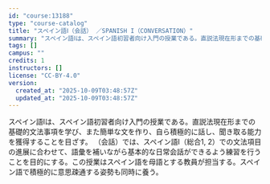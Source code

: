 ```yaml
---
id: "course:13188"
type: "course-catalog"
title: "スペイン語Ⅰ（会話） ／SPANISH I（CONVERSATION）"
summary: "スペイン語Ⅰは、スペイン語初習者向け入門の授業である。直説法現在形までの基礎的文法事項を学び、また簡単な文を作り、自ら積極的に話し、聞き取る能力を獲得することを目ざす。 （会話）では、スペイン語Ⅰ（総合1, 2）での文法項目の進展に合わせて…"
tags: []
campus: ""
credits: 1
instructors: []
license: "CC-BY-4.0"
version:
  created_at: "2025-10-09T03:48:57Z"
  updated_at: "2025-10-09T03:48:57Z"
---
```

スペイン語Ⅰは、スペイン語初習者向け入門の授業である。直説法現在形までの基礎的文法事項を学び、また簡単な文を作り、自ら積極的に話し、聞き取る能力を獲得することを目ざす。 （会話）では、スペイン語Ⅰ（総合1, 2）での文法項目の進展に合わせて、語彙を補いながら基本的な日常会話ができるよう練習を行うことを目的にする。この授業はスペイン語を母語とする教員が担当する。スペイン語で積極的に意思疎通する姿勢も同時に養う。
